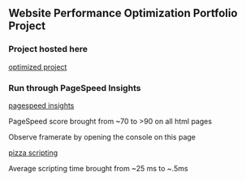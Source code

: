 ## Website Performance Optimization Portfolio Project

<h3>Project hosted here</h3>

[optimized project](https://zackluckyf.github.io/frontend-nanodegree-mobile-portfolio/)

<h3>Run through PageSpeed Insights</h3>

[pagespeed insights](https://developers.google.com/speed/pagespeed/insights/?url=https%3A%2F%2Fzackluckyf.github.io%2Ffrontend-nanodegree-mobile-portfolio%2F&tab=mobile)

PageSpeed score brought from ~70 to >90 on all html pages

</h3>Observe framerate by opening the console on this page</h3>

[pizza scripting](https://zackluckyf.github.io/frontend-nanodegree-mobile-portfolio/views/pizza.html)

Average scripting time brought from ~25 ms to ~.5ms
